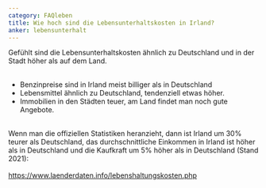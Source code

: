 ```yaml
---
category: FAQleben
title: Wie hoch sind die Lebensunterhaltskosten in Irland?
anker: lebensunterhalt
---
```


Gefühlt sind die Lebensunterhaltskosten ähnlich zu Deutschland und in der Stadt höher als auf dem Land.<br><br>

* Benzinpreise sind in Irland meist billiger als in Deutschland<br>
* Lebensmittel ähnlich zu Deutschland, tendenziell etwas höher.<br>
* Immobilien in den Städten teuer, am Land findet man noch gute Angebote.<br>
<br>
Wenn man die offiziellen Statistiken heranzieht, dann ist Irland um 30% teurer als Deutschland, das durchschnittliche Einkommen in Irland ist höher als in Deutschland und die Kaufkraft um 5% höher als in Deutschland (Stand 2021):
<br><br>
<a href="https://www.laenderdaten.info/lebenshaltungskosten.php">https://www.laenderdaten.info/lebenshaltungskosten.php</a>
